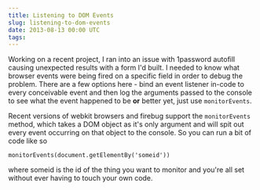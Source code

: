 ```yaml
---
title: Listening to DOM Events
slug: listening-to-dom-events
date: 2013-08-13 00:00 UTC
tags:
---
```


Working on a recent project, I ran into an issue with 1password autofill causing unexpected results with a form I'd built. I needed to know what browser events were being fired on a specific field in order to debug the problem. There are a few options here - bind an event listener in-code to every conceivable event and then log the arguments passed to the console to see what the event happened to be **or** better yet, just use `monitorEvents`.

Recent versions of webkit browsers and firebug support the `monitorEvents` method, which takes a DOM object as it's only argument and will spit out every event occurring on that object to the console. So you can run a bit of code like so

    monitorEvents(document.getElementBy('someid'))

where someid is the id of the thing you want to monitor and you're all set without ever having to touch your own code.

